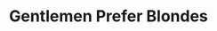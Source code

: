 ---
title: Gentlemen Prefer Blondes
year: 1971
opening_date: 1971-04-08
closing_date: 1971-04-24
layout: productions
image:
image_caption:
image_credit:
playbill:
category:
Theatre: Theatre Jacksonville
Venue: Little Theatre
cast:
  Dorothy Shaw: Nita Buchanan
  Lorelei Lee: Nancy Kaye
  A Steward: Jon Kramerick
  Another Steward: Charles Raulerson
  Gus Esmond: Bob Hilgenberg
  Lady Phyllis Beekman: Betty Bennett
  Sir Francis Beekman: Bill Petry
  Mrs. Ella Spofford: Thelma Mayeron
  Henry Spofford: Seth Wright
  Josephus Gage: Tom Nehl
  Frank: Bill Harris
  George: Stewart Stein
  Gloria Stark: Shirley Lightbody
  Robert Le Manteur: Marshall Grauer
  Louis Le Manteur: Paul Vasvari
  Maitre d'Hotel: Nelson Mashour
  The Collegiate: 
    - Bill Harris
    - Randy Weedman
  Newsboy: Tim Tyndall
  Mr. Esmond, Sr.: Marshall Grauer
  Singer and Dancer: 
    - Christina Bacher
    - Shirley Cooke
    - Debbie Eaton
    - Nancy Faircloth
    - Blair Ferguson 
    - Sean Garrison
    - Warren Grymes
    - Bill Harris
    - Kathy Raulerson
    - Stewart Stein
    - Barbara Stillson
    - Dale Stillson
    - Drew Story
    - Joan Terrell
    - Sherri Thornton
    - Randy Weedman
    - Vivienne Winemiller
crew:
  Director: Robert Knowles
  Technical Director: Ham Waddell
  Musical Director: Rosalind McCall
  Choreographer: Mervyn Rickard
  Stage Manager: Doug Thomas
  Assistant Stage Manager: Ellen Black
  Backdrop Design: Phil Fitzpatrick
  Lighting: 
    - Ken Moody
    - Lloyd Jeffords
    - Karen Wakefield
    - Rhoda Betterton
  Sound: 
    - Lloyd Jeffords
    - Roberta Quattlebaum
  Costumes: 
    - Mary Coyle
    - Martha Gilliatt
    - Lynn Morton
  Properties: 
    - Katie Raven
    - Mary Coyle
    - Karen Wakefield
    - Paula Goldman
  Set Construction: 
    - Rhoda Betterton
    - Janey Bilbro
    - Marlene Crippen
    - Lloyd Jeffords
    - Kathy Magarowicz
    - Mary Mann
    - Ken Moody
    - Tim Tyndall
    - Karen Wakefield
  Stage Crew: 
    - Marlene Crippen
    - Kathy Magarowicz
    - Mary Mann
    - Pete Peterson
    - Tim Tyndall
  Make-up: Marshall Grauer
  Publicity: Diane Somerville
  Box Office: 
    - Ann Dubow 
    - Gert Berman
external_links:
---